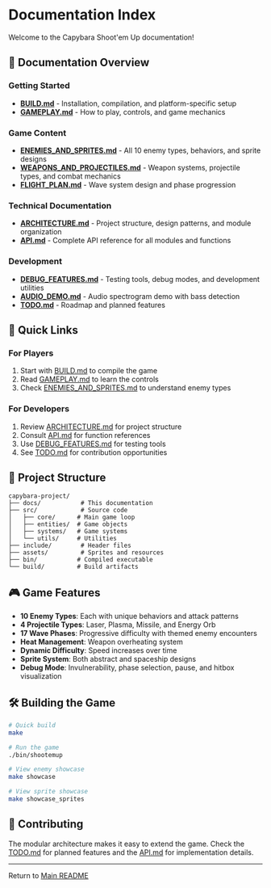 # Documentation Index

Welcome to the Capybara Shoot'em Up documentation!

## 📖 Documentation Overview

### Getting Started
- **[BUILD.md](BUILD.md)** - Installation, compilation, and platform-specific setup
- **[GAMEPLAY.md](GAMEPLAY.md)** - How to play, controls, and game mechanics

### Game Content
- **[ENEMIES_AND_SPRITES.md](ENEMIES_AND_SPRITES.md)** - All 10 enemy types, behaviors, and sprite designs
- **[WEAPONS_AND_PROJECTILES.md](WEAPONS_AND_PROJECTILES.md)** - Weapon systems, projectile types, and combat mechanics
- **[FLIGHT_PLAN.md](FLIGHT_PLAN.md)** - Wave system design and phase progression

### Technical Documentation
- **[ARCHITECTURE.md](ARCHITECTURE.md)** - Project structure, design patterns, and module organization
- **[API.md](API.md)** - Complete API reference for all modules and functions

### Development
- **[DEBUG_FEATURES.md](DEBUG_FEATURES.md)** - Testing tools, debug modes, and development utilities
- **[AUDIO_DEMO.md](AUDIO_DEMO.md)** - Audio spectrogram demo with bass detection
- **[TODO.md](TODO.md)** - Roadmap and planned features

## 🚀 Quick Links

### For Players
1. Start with [BUILD.md](BUILD.md) to compile the game
2. Read [GAMEPLAY.md](GAMEPLAY.md) to learn the controls
3. Check [ENEMIES_AND_SPRITES.md](ENEMIES_AND_SPRITES.md) to understand enemy types

### For Developers
1. Review [ARCHITECTURE.md](ARCHITECTURE.md) for project structure
2. Consult [API.md](API.md) for function references
3. Use [DEBUG_FEATURES.md](DEBUG_FEATURES.md) for testing tools
4. See [TODO.md](TODO.md) for contribution opportunities

## 📁 Project Structure

```
capybara-project/
├── docs/           # This documentation
├── src/            # Source code
│   ├── core/      # Main game loop
│   ├── entities/  # Game objects
│   ├── systems/   # Game systems
│   └── utils/     # Utilities
├── include/        # Header files
├── assets/         # Sprites and resources
├── bin/           # Compiled executable
└── build/         # Build artifacts
```

## 🎮 Game Features

- **10 Enemy Types**: Each with unique behaviors and attack patterns
- **4 Projectile Types**: Laser, Plasma, Missile, and Energy Orb
- **17 Wave Phases**: Progressive difficulty with themed enemy encounters
- **Heat Management**: Weapon overheating system
- **Dynamic Difficulty**: Speed increases over time
- **Sprite System**: Both abstract and spaceship designs
- **Debug Mode**: Invulnerability, phase selection, pause, and hitbox visualization

## 🛠️ Building the Game

```bash
# Quick build
make

# Run the game
./bin/shootemup

# View enemy showcase
make showcase

# View sprite showcase
make showcase_sprites
```

## 📝 Contributing

The modular architecture makes it easy to extend the game. Check the [TODO.md](TODO.md) for planned features and the [API.md](API.md) for implementation details.

---

Return to [Main README](../README.md)

